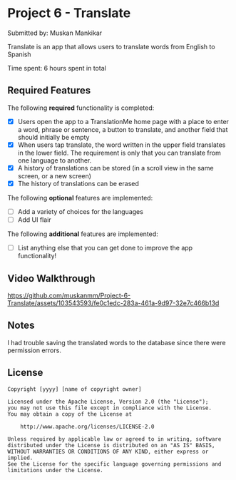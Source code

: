 # Project 6 - Translate

Submitted by: Muskan Mankikar

Translate is an app that allows users to translate words from English to Spanish

Time spent: 6 hours spent in total

## Required Features

The following **required** functionality is completed:

- [x] Users open the app to a TranslationMe home page with a place to enter a word, phrase or sentence, a button to translate, and another field that should initially be empty
- [x] When users tap translate, the word written in the upper field translates in the lower field. The requirement is only that you can translate from one language to another.
- [x] A history of translations can be stored (in a scroll view in the same screen, or a new screen)
- [x] The history of translations can be erased
 
The following **optional** features are implemented:

- [ ] Add a variety of choices for the languages
- [ ] Add UI flair

The following **additional** features are implemented:

- [ ] List anything else that you can get done to improve the app functionality!

## Video Walkthrough

https://github.com/muskanmm/Project-6-Translate/assets/103543593/fe0c1edc-283a-461a-9d97-32e7c466b13d

## Notes

I had trouble saving the translated words to the database since there were permission errors. 

## License

    Copyright [yyyy] [name of copyright owner]

    Licensed under the Apache License, Version 2.0 (the "License");
    you may not use this file except in compliance with the License.
    You may obtain a copy of the License at

        http://www.apache.org/licenses/LICENSE-2.0

    Unless required by applicable law or agreed to in writing, software
    distributed under the License is distributed on an "AS IS" BASIS,
    WITHOUT WARRANTIES OR CONDITIONS OF ANY KIND, either express or implied.
    See the License for the specific language governing permissions and
    limitations under the License.
